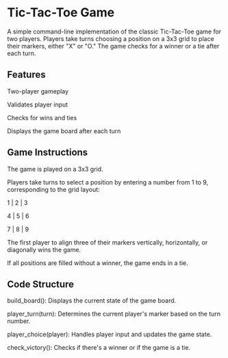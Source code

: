 # Tic-Tac-Toe Game

A simple command-line implementation of the classic Tic-Tac-Toe game for two players. Players take turns choosing a position on a 3x3 grid to place their markers, either "X" or "O." The game checks for a winner or a tie after each turn.

## Features

Two-player gameplay

Validates player input

Checks for wins and ties

Displays the game board after each turn

## Game Instructions

The game is played on a 3x3 grid.

Players take turns to select a position by entering a number from 1 to 9, corresponding to the grid layout:

1 | 2 | 3

4 | 5 | 6

7 | 8 | 9

The first player to align three of their markers vertically, horizontally, or diagonally wins the game.

If all positions are filled without a winner, the game ends in a tie.

## Code Structure

build_board(): Displays the current state of the game board.

player_turn(turn): Determines the current player's marker based on the turn number.

player_choice(player): Handles player input and updates the game state.

check_victory(): Checks if there's a winner or if the game is a tie.
